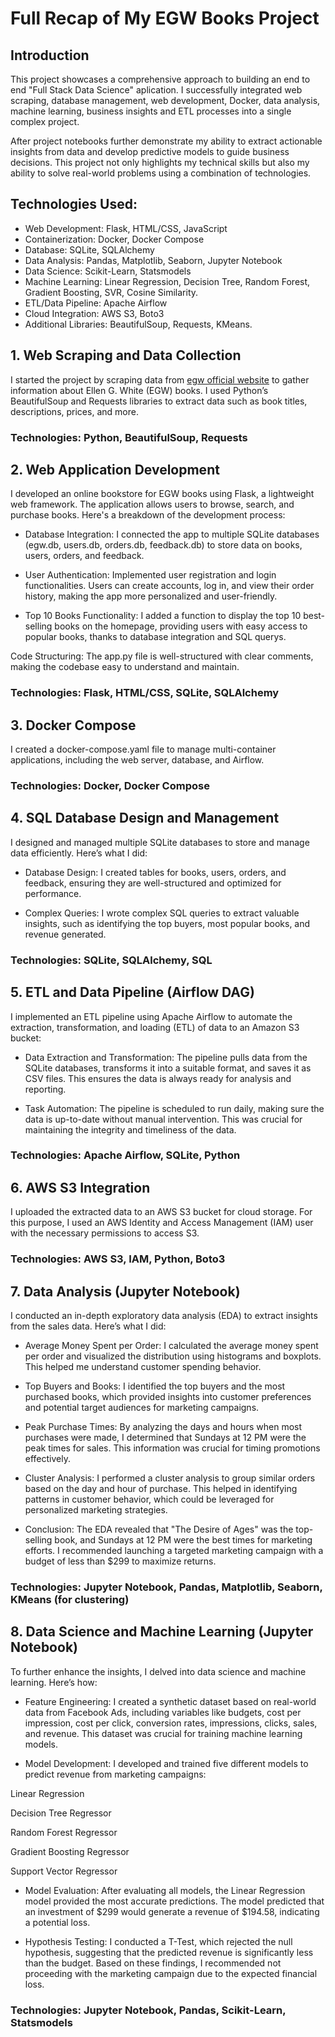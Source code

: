 # Full Recap of My EGW Books Project

## Introduction

This project showcases a comprehensive approach to building an end to end "Full Stack Data Science" aplication. I successfully integrated web scraping, database management, web development, Docker, data analysis, machine learning, business insights and ETL processes into a single complex project.

After project notebooks further demonstrate my ability to extract actionable insights from data and develop predictive models to guide business decisions. This project not only highlights my technical skills but also my ability to solve real-world problems using a combination of technologies.

## Technologies Used:

- Web Development: Flask, HTML/CSS, JavaScript
- Containerization: Docker, Docker Compose
- Database: SQLite, SQLAlchemy
- Data Analysis: Pandas, Matplotlib, Seaborn, Jupyter Notebook
- Data Science: Scikit-Learn, Statsmodels
- Machine Learning: Linear Regression, Decision Tree, Random Forest, Gradient Boosting, SVR, Cosine Similarity.
- ETL/Data Pipeline: Apache Airflow
- Cloud Integration: AWS S3, Boto3
- Additional Libraries: BeautifulSoup, Requests, KMeans.

## 1. Web Scraping and Data Collection

I started the project by scraping data from [egw official website](https://m.egwwritings.org/es) to gather information about Ellen G. White (EGW) books. I used Python’s BeautifulSoup and Requests libraries to extract data such as book titles, descriptions, prices, and more.

### Technologies: Python, BeautifulSoup, Requests

## 2. Web Application Development

I developed an online bookstore for EGW books using Flask, a lightweight web framework. The application allows users to browse, search, and purchase books. Here's a breakdown of the development process:

- Database Integration: I connected the app to multiple SQLite databases (egw.db, users.db, orders.db, feedback.db) to store data on books, users, orders, and feedback.

- User Authentication: Implemented user registration and login functionalities. Users can create accounts, log in, and view their order history, making the app more personalized and user-friendly.

- Top 10 Books Functionality: I added a function to display the top 10 best-selling books on the homepage, providing users with easy access to popular books, thanks to database integration and SQL querys.

Code Structuring: The app.py file is well-structured with clear comments, making the codebase easy to understand and maintain.

### Technologies: Flask, HTML/CSS, SQLite, SQLAlchemy

## 3. Docker Compose

I created a docker-compose.yaml file to manage multi-container applications, including the web server, database, and Airflow.

### Technologies: Docker, Docker Compose

## 4. SQL Database Design and Management

I designed and managed multiple SQLite databases to store and manage data efficiently. Here’s what I did:

- Database Design: I created tables for books, users, orders, and feedback, ensuring they are well-structured and optimized for performance.

- Complex Queries: I wrote complex SQL queries to extract valuable insights, such as identifying the top buyers, most popular books, and revenue generated.

### Technologies: SQLite, SQLAlchemy, SQL

## 5. ETL and Data Pipeline (Airflow DAG)

I implemented an ETL pipeline using Apache Airflow to automate the extraction, transformation, and loading (ETL) of data to an Amazon S3 bucket:

- Data Extraction and Transformation: The pipeline pulls data from the SQLite databases, transforms it into a suitable format, and saves it as CSV files. This ensures the data is always ready for analysis and reporting.

- Task Automation: The pipeline is scheduled to run daily, making sure the data is up-to-date without manual intervention. This was crucial for maintaining the integrity and timeliness of the data.

### Technologies: Apache Airflow, SQLite, Python

## 6. AWS S3 Integration

I uploaded the extracted data to an AWS S3 bucket for cloud storage. For this purpose, I used an AWS Identity and Access Management (IAM) user with the necessary permissions to access S3.

### Technologies: AWS S3, IAM, Python, Boto3

## 7. Data Analysis (Jupyter Notebook)

I conducted an in-depth exploratory data analysis (EDA) to extract insights from the sales data. Here’s what I did:

- Average Money Spent per Order: I calculated the average money spent per order and visualized the distribution using histograms and boxplots. This helped me understand customer spending behavior.

- Top Buyers and Books: I identified the top buyers and the most purchased books, which provided insights into customer preferences and potential target audiences for marketing campaigns.

- Peak Purchase Times: By analyzing the days and hours when most purchases were made, I determined that Sundays at 12 PM were the peak times for sales. This information was crucial for timing promotions effectively.

- Cluster Analysis: I performed a cluster analysis to group similar orders based on the day and hour of purchase. This helped in identifying patterns in customer behavior, which could be leveraged for personalized marketing strategies.

- Conclusion: The EDA revealed that "The Desire of Ages" was the top-selling book, and Sundays at 12 PM were the best times for marketing efforts. I recommended launching a targeted marketing campaign with a budget of less than $299 to maximize returns.

### Technologies: Jupyter Notebook, Pandas, Matplotlib, Seaborn, KMeans (for clustering)

## 8. Data Science and Machine Learning (Jupyter Notebook)

To further enhance the insights, I delved into data science and machine learning. Here’s how:

- Feature Engineering: I created a synthetic dataset based on real-world data from Facebook Ads, including variables like budgets, cost per impression, cost per click, conversion rates, impressions, clicks, sales, and revenue. This dataset was crucial for training machine learning models.

- Model Development: I developed and trained five different models to predict revenue from marketing campaigns:

Linear Regression

Decision Tree Regressor

Random Forest Regressor

Gradient Boosting Regressor

Support Vector Regressor

- Model Evaluation: After evaluating all models, the Linear Regression model provided the most accurate predictions. The model predicted that an investment of $299 would generate a revenue of $194.58, indicating a potential loss.

- Hypothesis Testing: I conducted a T-Test, which rejected the null hypothesis, suggesting that the predicted revenue is significantly less than the budget. Based on these findings, I recommended not proceeding with the marketing campaign due to the expected financial loss.

### Technologies: Jupyter Notebook, Pandas, Scikit-Learn, Statsmodels

